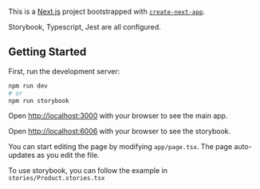 This is a [Next.js](https://nextjs.org/) project bootstrapped with [`create-next-app`](https://github.com/vercel/next.js/tree/canary/packages/create-next-app).

Storybook, Typescript, Jest are all configured.

## Getting Started

First, run the development server:

```bash
npm run dev
# or
npm run storybook
```

Open [http://localhost:3000](http://localhost:3000) with your browser to see the main app.

Open [http://localhost:6006](http://localhost:6006) with your browser to see the storybook.

You can start editing the page by modifying `app/page.tsx`. The page auto-updates as you edit the file.

To use storybook, you can follow the example in `stories/Product.stories.tsx`

